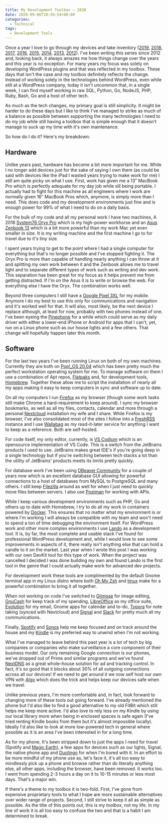 ```yaml
---
title: My Development Toolbox – 2020
date: 2020-09-06T18:59:54+00:00
categories:
  - Technical
tags:
  - Development Tools
---
```


Once a year I love to go through my devices and take inventory ([2019][1], [2018][2], [2017][3], [2016][4], [2015][5], [2014][6], [2013][7], [2012][8]). I've been writing this series since 2012 and, looking back, it always amazes me how things change over the years and this year is no exception.
For many years my focus was solely on developing WordPress plugins and that was reflected in my toolbox. These days that isn't the case and my toolbox definitely reflects the change. Instead of working solely in the technologies behind WordPress, even while still at a WordPress company, today it isn't uncommon that, in a single week, I can find myself working in raw SQL, Python, Go, NodeJS, PHP, Ruby, Bash, Go and a host of other tech.

As much as the tech changes, my primary goal is still simplicity. It might be harder to do these days but I like to think I've managed to strike as much of a balance as possible between supporting the many technologies I need to do my job while still having a toolbox that is simple enough that it doesn't manage to suck up my time with it's own maintenance.

So how do I do it? Here's my breakdown:

## Hardware

Unlike years past, hardware has become a bit more important for me. While I no longer add devices just for the sake of saying I own them (as could be said with devices like the iPad I wasted years trying to make work for me) I still am quite picky on what I use. First, work has given me a 13&#8243; MacBook Pro which is perfectly adequate for my day job while sill being portable. I actually had to fight for this machine as all engineers where I work are normally given 16&#8243; MacBook Pros which, anymore, is simply more than I need. This does code and my development environments just fine and is enough power for 99% of what I need to do on a daily basis.

For the bulk of my code and all my personal work I have two machines, A 2018 [System76 Oryx Pro][9] which is my high-power workhorse and an [Asus Zenbook 13][10] which is a bit more powerful than my work Mac yet even smaller in size. It is my writing machine and the first machine I go to for travel due to it's tiny size.

I spent years trying to get to the point where I had a single computer for everything but that's no longer possible and I've stopped fighting it. The Oryx Pro is more than capable of handling nearly anything I can throw at it and splitting my own work between it and the Zenbook allows me to travel light and to separate different types of work such as writing and dev work. This separation has been great for my focus as it helps prevent me from getting distracted. If I'm on the Asus it is to write or browse the web. For everything else I have the Oryx. The combination works well.

Beyond three computers I still have a [Google Pixel 3XL][11] for my mobile. Anymore I do my best to use this only for communications and navigation and it's worked well for that. It will also, most likely, be the next device I replace although, at least for now, probably with two phones instead of one. I've been eyeing the [Pinephone][12] for a while which could serve as my daily driver with either a lower-end iPhone or Android for apps that I can't, yet, run on a Linux phone such as our house lights and a few others. That change will hopefully happen later this month.

## Software

For the last two years I've been running Linux on both of my own machines. Currently they are both on [Pop!_OS 20.04][13] which has been pretty much the perfect workstation operating system for me. To manage software on them I use a combination of Apt repos, [Flatpaks][14] and, for development tools, [Homebrew][15]. Together these allow me to script the installation of nearly all my apps making it easy to keep computers in sync and software up to date.

On all my computers I run [Firefox][16] as my browser (though some work tasks still make Chrome a hard-requirement to keep around). I sync my browser bookmarks, as well as all my files, contacts, calendar and more through a personal [Nextcloud][17] installation my wife and I share. While Firefox is my browser, I've also consolidated most of the sites I follow into a [FreshRSS][18] instance and I use [Wallabag][19] as my read-it-later service for anything I want to keep as a reference. Both are self-hosted.

For code itself, my only editor, currently, is [VS Codium][20] which is an opensource implementation of VS Code. This is a switch from the JetBrains products I used to use. JetBrains makes great IDE's if you're going deep in a single technology but if you're switching between tech stacks a lot than the utility of JetBrains' products meets its limits pretty quickly.

For database work I've been using [DBeaver Community][21] for a couple of years now which is an excellent database GUI allowing for powerful connections to a host of databases from MySQL to PostgreSQL and many others. I still keep [Filezilla][22] around as well for when I just need to quickly move files between servers. I also use [Postman][23] for working with APIs.

While I keep various development environments such as PHP, Go and others up to date with Homebrew, I try to do all my work in containers powered by [Docker][24]. This ensures that no matter what my environment is or where I'm working I will always be compatible with my team and won't need to spend a ton of time debugging the environment itself. For WordPress work and other more complex environments I use [Lando][25] as a development tool. It is, by far, the most complete and usable stack I've found for professional WordPress development and, while I would love to see some improvements in aspects of it, there really isn't anything else that can hold a candle to it on the market. Last year when I wrote this post I was working with our own DevKit tool for this type of work. When the project was cancelled I decided I was done building my own and found Lando is the first tool in the genre that I could actually make work for advanced dev projects.

For development work these tools are complimented by the default Gnome terminal app in my Linux distro where both [Oh My Zsh][26] and [tmux][27] make for a powerful combination to bring it all together.

When not working on code I've switched to [Glimpse][28] for image editing, [GnuCash][29] for keep track of my spending, [LibreOffice][30] as my office suite, [Evolution][31] for my email, Gnome apps for calendar and to-do, [Typora][32] for note taking (synced with Nextcloud) and [Signal][33] and [Slack][34] for pretty much all my communications.

Finally, [Spotify][35] and [Sonos][36] help me keep focused and on track around the house and my [Kindle][37] is my preferred way to unwind when I'm not working.

What I've managed to leave behind this past year is a lot of tech by big companies or companies who make surveillance a core component of their business model. Our only remaining Google connection is our phones, we've dropped out of Prime and similar programs and we've found [NextDNS][38] as a great whole-house solution for ad and tracking control. In fact, it's so good that it blocks about 30% of all outgoing connections across all our devices! If we need to get around it we now self host our own VPN with [Algo][39] which does the trick and helps keep our devices safe when we travel.

Unlike previous years, I'm more comfortable and, in fact, look forward to changing more of these tools out going forward. I've already mentioned the phone but I'd also like to find a good alternative to my old FitBit which still helps me keep more active. I'd also love to rely less on my Kindle by using our local library more when being in enclosed spaces is safe again (I've tried renting Kindle books from them but it's almost impossible locally). Ideally I'd also like to look at more low-powered tech in general where possible as it is an area I've been interested in for a long time.

As for my phone, It's been stripped down to just the apps I need for travel (Spotify and [Magic Earth][40]), a few apps for devices such as our lights, Signal, the native phone app and [Duolingo][40] for when I'm bored with it. In an effort to be more mindful of my phone use as, let's face it, it's all too easy to mindlessly pick up a phone and browse rather than do literally anything else, all other apps, including the browser, have been removed. It works too. I went from spending 2-3 hours a day on it to 10-15 minutes or less most days. That's a major win.

If there's a theme to my toolbox it is two-fold. First, I've gone from expensive proprietary tools to what I hope are more sustainable alternatives over wider range of projects. Second, I still strive to keep it all as simple as possible. As the title of this points out, this is my _toolbox_, not my life. In my line of work it is all too easy to confuse the two and that is a habit I am determined to break.

 [1]: /2019/08/tools-of-the-trade-2019/
 [2]: /2018/07/my-tools-of-my-trade-2018-edition/
 [3]: /2017/05/my-tools-of-the-trade-for-2017/
 [4]: /2016/05/my-tools-of-the-trade-2016/
 [5]: /2015/03/my-development-toolbox-2015/
 [6]: /2014/01/my-development-toolbox-2014/
 [7]: /2013/05/bit51s-development-tools-2013-edition/
 [8]: /2012/02/my-web-development-toolbox-2012/
 [9]: https://system76.com/laptops/oryx
 [10]: https://www.asus.com/us/Laptops/ASUS-ZenBook-13-UX333FA/
 [11]: https://www.tomsguide.com/us/google-pixel-3-xl,review-5826.html
 [12]: https://www.pine64.org/pinephone/
 [13]: https://pop.system76.com/
 [14]: https://www.flatpak.org/
 [15]: https://brew.sh/
 [16]: https://www.mozilla.org/en-US/firefox/new/
 [17]: https://nextcloud.com/
 [18]: https://freshrss.org/
 [19]: https://wallabag.org/
 [20]: https://vscodium.com/
 [21]: https://dbeaver.io/
 [22]: https://filezilla-project.org/
 [23]: https://www.postman.com/
 [24]: https://www.docker.com/
 [25]: https://lando.dev/
 [26]: https://ohmyz.sh/
 [27]: https://en.wikipedia.org/wiki/Tmux
 [28]: https://glimpse-editor.github.io/
 [29]: https://gnucash.org/
 [30]: https://www.libreoffice.org/
 [31]: https://wiki.gnome.org/Apps/Evolution/
 [32]: https://typora.io/
 [33]: https://signal.org/
 [34]: https://slack.com/
 [35]: https://www.spotify.com/us/
 [36]: https://www.sonos.com/
 [37]: https://www.amazon.com/dp/B07CXG6C9W
 [38]: https://nextdns.io/
 [39]: https://github.com/trailofbits/algo
 [40]: https://www.magicearth.com/